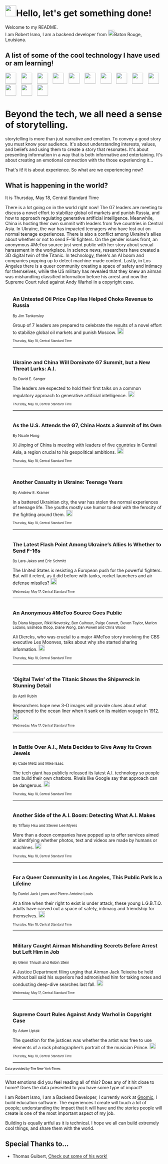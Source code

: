 <h1><img src="https://emojis.slackmojis.com/emojis/images/1643514375/3493/hot-coffee.gif?1643514375" width="35"/>Hello, let's get something done!</h1>

<p>Welcome to my README.<br/>
I am Robert Ismo, I am a backend developer from <img src="https://emojis.slackmojis.com/emojis/images/1638395689/50435/moulin_rouge.png?1638395689" width="20"/>Baton Rouge, Louisiana.</p>
<h2>A list of some of the cool technology I have used or am learning!</h2>
<p>
<img src="https://emojis.slackmojis.com/emojis/images/1643516091/21142/meow_bongotap.gif?1643516091" width="35" alt="">
<img src="https://img.shields.io/badge/Favorite%20Frontend%20Framework-SvelteKit-f83903" alt="">
<img src="https://img.shields.io/badge/Second%20Favorite-Vue-40b581" alt="">
<img src="https://img.shields.io/badge/Most%20Used%20Runtime-Nodejs-78b061" alt="">
<img src="https://emojis.slackmojis.com/emojis/images/1643517416/34482/fire.gif?1643517416" width="35" alt="">
<img src="https://img.shields.io/badge/Javascript%20But%20Better-Typescript-0078ca" alt="">
<img src="https://img.shields.io/badge/Favorite%20Language-Elixir-3e244d" alt="">
<img src="https://img.shields.io/badge/Containerize%20Everything-Docker-6ac9ef" alt="">
<img src="https://emojis.slackmojis.com/emojis/images/1643514596/5999/meow_party.gif?1643514596" width="35" alt="">
<img src="https://img.shields.io/badge/API%20Love%20Language-Graphql-de32a5" alt="">
<img src="https://img.shields.io/badge/Our%20Favorite%20Version%20Controller-Git-e94f33" alt="">
<img src="https://img.shields.io/badge/Favorite%20Database-Redis-d42d1d" alt="">
<img src="https://emojis.slackmojis.com/emojis/images/1643514559/5584/deployparrot.gif?1643514559" width="35" alt="">
<img src="https://img.shields.io/badge/Container%20Interstate-RabbitMQ-f66200" alt="">
<img src="https://img.shields.io/badge/Gotta%20Learn-Kubernetes-316adf" alt="">
<img src="https://img.shields.io/badge/Really%20Mature%20Now-WASM-654fef" alt="">
<img src="https://emojis.slackmojis.com/emojis/images/1666642497/61942/dance_vibe.gif?1666642497" width="35" alt="">
<img src="https://img.shields.io/badge/For%20My%20M1-ARM64-657d96" alt="">
<img src="https://img.shields.io/badge/Loving%20This%20So%20Much-TailwindCSS-17bcb5" alt="">
<img src="https://img.shields.io/badge/Cool%20Build%20Tool-Vite-f9cb24" alt="">
<img src="https://emojis.slackmojis.com/emojis/images/1669231376/62819/working-on-it.gif?1669231376" width="35" alt="">
<img src="https://img.shields.io/badge/Fun%20and%20Easy%20Database-MongoDB-5f8c49" alt="">
<img src="https://img.shields.io/badge/JS%20Life%20Support-NPM-c73737" alt="">
<img src="https://img.shields.io/badge/I%20Liked%20It-DynamoDB-0073b9" alt="">
<img src="https://emojis.slackmojis.com/emojis/images/1643514045/46/question.gif?1643514045" width="35" alt="">
<img src="https://img.shields.io/badge/cool-React-60d6f9" alt="">
<img src="https://img.shields.io/badge/Future%20Big%20Project-Lambda-f37e00" alt="">
<img src="https://img.shields.io/badge/NPM%20But%20Better-PNPM-f1aa07" alt="">
<img src="https://emojis.slackmojis.com/emojis/images/1643514943/9662/fbwow.gif?1643514943" width="35" alt="">
<img src="https://img.shields.io/badge/First%20Language-C-662079" alt="">
<img src="https://img.shields.io/badge/Where%20I%20Deploy%20Frontend-Vercel-000000" alt="">
<img src="https://img.shields.io/badge/Who%20Does%20not%20Want%20an%20App-Swift-f9492a" alt="">
<img src="https://emojis.slackmojis.com/emojis/images/1643514058/151/javascript.png?1643514058" width="35" alt="">
<img src="https://img.shields.io/badge/cool-Python-fbd542" alt="">
<img src="https://img.shields.io/badge/Favorite%20Something-Stripe-656cdc" alt="">
<img src="https://img.shields.io/badge/Of%20Course-HTML5-ed6327" alt="">
<img src="https://emojis.slackmojis.com/emojis/images/1660415405/60731/bomb.gif?1660415405" width="35" alt="">
<img src="https://img.shields.io/badge/hate-CSS-2964ec" alt="">
<img src="https://img.shields.io/badge/Learning-CircleCI-141215" alt="">
<img src="https://img.shields.io/badge/Learning-Rust-fbbb3b" alt="">
<img src="https://emojis.slackmojis.com/emojis/images/1660415397/60712/writing-hand.gif?1660415397" width="35" alt="">
<img src="https://img.shields.io/badge/Dev%20Browser%20of%20Choice-Firefox-cc4e26" alt="">
<img src="https://img.shields.io/badge/Recoverying%20From%20Windows-UNIX-1781e3" alt="">
<img src="https://img.shields.io/badge/LOVE-LogSeq-90c1c2" alt="">
<img src="https://emojis.slackmojis.com/emojis/images/1643514066/223/kirby.gif?1643514066" width="35" alt="">
<img src="https://img.shields.io/badge/Daily%20Driver-MacOS-e6e6e8" alt="">
<img src="https://img.shields.io/badge/Git%20Server-Github-000000" alt="">
<img src="https://img.shields.io/badge/enjoyable-EC2-f17428" alt="">
<img src="https://emojis.slackmojis.com/emojis/images/1643514239/2069/excited.gif?1643514239" width="35" alt="">
</p>
<h1>Beyond the tech, we all need a sense of storytelling.</h1>
<p>storytelling is more than just narrative and emotion. To convey a good story you must know your audience. It's about understanding interests, values, and beliefs and using them to create a story that resonates. It's about presenting information in a way that is both informative and entertaining. It's about creating an emotional connection with the those experiencing it...</p>
<p>That's it! it is about experience. So what are we experiencing now?</p>
<h2>What is happening in the world?</h2>
<p>It is Thursday, May 18, Central Standard Time</p>
<p>
There is a lot going on in the world right now! The G7 leaders are meeting to discuss a novel effort to stabilize global oil markets and punish Russia, and how to approach regulating generative artificial intelligence. Meanwhile, China is hosting their own summit with leaders from five countries in Central Asia. In Ukraine, the war has impacted teenagers who have lost out on normal teenage experiences. There is also a conflict among Ukraine&#39;s allies about whether or not to send F-16 fighters. On the gender issues front, an anonymous #MeToo source just went public with her story about sexual harassment in the workplace. In science news, researchers have created a 3D digital twin of the Titanic. In technology, there&#39;s an AI boom and companies popping up to detect machine-made content. Lastly, in Los Angeles there is a queer community creating a space of safety and intimacy for themselves, while the US military has revealed that they knew an airman was mishandling classified information before his arrest and now the Supreme Court ruled against Andy Warhol in a copyright case.</p>
<ol>
<img src="https://img.shields.io/badge/-business-blue" alt="">
<h3>An Untested Oil Price Cap Has Helped Choke Revenue to Russia</h3>
<sub>By Jim Tankersley</sub>
<p>Group of 7 leaders are prepared to celebrate the results of a novel effort to stabilize global oil markets and punish Moscow.  <a href="https://nyti.ms/3BEjwKA"><img src="https://developer.nytimes.com/files/poweredby_nytimes_30b.png?v=1583354208352" height="20"></a></p>
<sub><sub>Thursday, May 18, Central Standard Time</sub></sub>
<hr/>
<img src="https://img.shields.io/badge/-world-blue" alt="">
<h3>Ukraine and China Will Dominate G7 Summit, but a New Threat Lurks: A.I.</h3>
<sub>By David E. Sanger</sub>
<p>The leaders are expected to hold their first talks on a common regulatory approach to generative artificial intelligence.  <a href="https://nyti.ms/3WhyUX5"><img src="https://developer.nytimes.com/files/poweredby_nytimes_30b.png?v=1583354208352" height="20"></a></p>
<sub><sub>Thursday, May 18, Central Standard Time</sub></sub>
<hr/>
<img src="https://img.shields.io/badge/-world-blue" alt="">
<h3>As the U.S. Attends the G7, China Hosts a Summit of Its Own</h3>
<sub>By Nicole Hong</sub>
<p>Xi Jinping of China is meeting with leaders of five countries in Central Asia, a region crucial to his geopolitical ambitions.  <a href="https://nyti.ms/3MMJ133"><img src="https://developer.nytimes.com/files/poweredby_nytimes_30b.png?v=1583354208352" height="20"></a></p>
<sub><sub>Thursday, May 18, Central Standard Time</sub></sub>
<hr/>
<img src="https://img.shields.io/badge/-world-blue" alt="">
<h3>Another Casualty in Ukraine: Teenage Years</h3>
<sub>By Andrew E. Kramer</sub>
<p>In a battered Ukrainian city, the war has stolen the normal experiences of teenage life. The youths mostly use humor to deal with the ferocity of the fighting around them.  <a href="https://nyti.ms/3BE5PeW"><img src="https://developer.nytimes.com/files/poweredby_nytimes_30b.png?v=1583354208352" height="20"></a></p>
<sub><sub>Thursday, May 18, Central Standard Time</sub></sub>
<hr/>
<img src="https://img.shields.io/badge/-world-blue" alt="">
<h3>The Latest Flash Point Among Ukraine’s Allies Is Whether to Send F-16s</h3>
<sub>By Lara Jakes and Eric Schmitt</sub>
<p>The United States is resisting a European push for the powerful fighters. But will it relent, as it did before with tanks, rocket launchers and air defense missiles?  <a href="https://nyti.ms/3MD3qXS"><img src="https://developer.nytimes.com/files/poweredby_nytimes_30b.png?v=1583354208352" height="20"></a></p>
<sub><sub>Wednesday, May 17, Central Standard Time</sub></sub>
<hr/>
<img src="https://img.shields.io/badge/-podcasts-blue" alt="">
<h3>An Anonymous #MeToo Source Goes Public</h3>
<sub>By Diana Nguyen, Rikki Novetsky, Ben Calhoun, Paige Cowett, Devon Taylor, Marion Lozano, Elisheba Ittoop, Diane Wong, Dan Powell and Chris Wood</sub>
<p>Ali Diercks, who was crucial to a major #MeToo story involving the CBS executive Les Moonves, talks about why she started sharing information.  <a href="https://nyti.ms/3BFkoih"><img src="https://developer.nytimes.com/files/poweredby_nytimes_30b.png?v=1583354208352" height="20"></a></p>
<sub><sub>Thursday, May 18, Central Standard Time</sub></sub>
<hr/>
<img src="https://img.shields.io/badge/-science-blue" alt="">
<h3>‘Digital Twin’ of the Titanic Shows the Shipwreck in Stunning Detail</h3>
<sub>By April Rubin</sub>
<p>Researchers hope new 3-D images will provide clues about what happened to the ocean liner when it sank on its maiden voyage in 1912.  <a href="https://nyti.ms/42ODkac"><img src="https://developer.nytimes.com/files/poweredby_nytimes_30b.png?v=1583354208352" height="20"></a></p>
<sub><sub>Wednesday, May 17, Central Standard Time</sub></sub>
<hr/>
<img src="https://img.shields.io/badge/-technology-blue" alt="">
<h3>In Battle Over A.I., Meta Decides to Give Away Its Crown Jewels</h3>
<sub>By Cade Metz and Mike Isaac</sub>
<p>The tech giant has publicly released its latest A.I. technology so people can build their own chatbots. Rivals like Google say that approach can be dangerous.  <a href="https://nyti.ms/3Wf1yIc"><img src="https://developer.nytimes.com/files/poweredby_nytimes_30b.png?v=1583354208352" height="20"></a></p>
<sub><sub>Thursday, May 18, Central Standard Time</sub></sub>
<hr/>
<img src="https://img.shields.io/badge/-technology-blue" alt="">
<h3>Another Side of the A.I. Boom: Detecting What A.I. Makes</h3>
<sub>By Tiffany Hsu and Steven Lee Myers</sub>
<p>More than a dozen companies have popped up to offer services aimed at identifying whether photos, text and videos are made by humans or machines.  <a href="https://nyti.ms/3pO297A"><img src="https://developer.nytimes.com/files/poweredby_nytimes_30b.png?v=1583354208352" height="20"></a></p>
<sub><sub>Thursday, May 18, Central Standard Time</sub></sub>
<hr/>
<img src="https://img.shields.io/badge/-style-blue" alt="">
<h3>For a Queer Community in Los Angeles, This Public Park Is a Lifeline</h3>
<sub>By Daniel Jack Lyons and Pierre-Antoine Louis</sub>
<p>At a time when their right to exist is under attack, these young L.G.B.T.Q. adults have carved out a space of safety, intimacy and friendship for themselves.  <a href="https://nyti.ms/3pRuGcB"><img src="https://developer.nytimes.com/files/poweredby_nytimes_30b.png?v=1583354208352" height="20"></a></p>
<sub><sub>Thursday, May 18, Central Standard Time</sub></sub>
<hr/>
<img src="https://img.shields.io/badge/-us-blue" alt="">
<h3>Military Caught Airman Mishandling Secrets Before Arrest but Left Him in Job</h3>
<sub>By Glenn Thrush and Robin Stein</sub>
<p>A Justice Department filing urging that Airman Jack Teixeira be held without bail said his superiors had admonished him for taking notes and conducting deep-dive searches last fall.  <a href="https://nyti.ms/3MiegBi"><img src="https://developer.nytimes.com/files/poweredby_nytimes_30b.png?v=1583354208352" height="20"></a></p>
<sub><sub>Wednesday, May 17, Central Standard Time</sub></sub>
<hr/>
<img src="https://img.shields.io/badge/-us-blue" alt="">
<h3>Supreme Court Rules Against Andy Warhol in Copyright Case</h3>
<sub>By Adam Liptak</sub>
<p>The question for the justices was whether the artist was free to use elements of a rock photographer’s portrait of the musician Prince.  <a href="https://nyti.ms/45fMCxJ"><img src="https://developer.nytimes.com/files/poweredby_nytimes_30b.png?v=1583354208352" height="20"></a></p>
<sub><sub>Thursday, May 18, Central Standard Time</sub></sub>
<hr/>
</ol>
<a href="https://developer.nytimes.com"><sub><sub>Data provided by The New York Times</sub></sub></a>
<hr/>
<p>What emotions did you feel reading all of this? Does any of it hit close to home? Does the data presented to you have some type of impact?</p>
<p>I am Robert Ismo, I am a Backend Developer, I currently work at <a href="https://gnomic.education/">Gnomic</a>, I build education software. The experiences I create will touch a lot of people; understanding the impact that it will have and the stories people will create is one of the most important aspect of my job.</p>
<p>Building is equally artful as it is technical. I hope we all can build extremely cool things, and share them with the world.</p>
<h2>Special Thanks to...</h2>
<ul>
<li>Thomas Guibert, <a href="https://github.com/thmsgbrt/thmsgbrt">Check out some of his work!</a></li>
</ul>